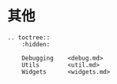 # 其他

```{eval-rst}
.. toctree::
    :hidden:
    
    Debugging    <debug.md>
    Utils        <util.md>
    Widgets      <widgets.md>
```
